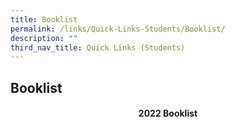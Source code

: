 ```yaml
---
title: Booklist
permalink: /links/Quick-Links-Students/Booklist/
description: ""
third_nav_title: Quick Links (Students)
---
```

## Booklist

#### <center> 2022 Booklist </center>